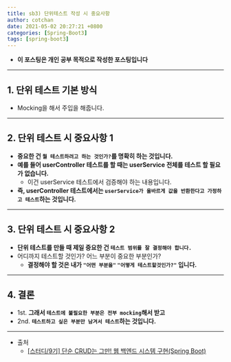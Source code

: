 ```yaml
---
title: sb3) 단위테스트 작성 시 중요사항
author: cotchan 
date: 2021-05-02 20:27:21 +0800 
categories: [Spring-Boot3]
tags: [spring-boot3] 
---
```


+ **이 포스팅은 개인 공부 목적으로 작성한 포스팅입니다**

---

## 1. 단위 테스트 기본 방식

+ Mocking을 해서 주입을 해줍니다.

---

## 2. 단위 테스트 시 중요사항 1

+ **중요한 건 `뭘 테스트하려고 하는 것인가?`를 명확히 하는 것입니다.**
+ **예를 들어 userController 테스트를 할 때는 userService 전체를 테스트 할 필요가 없습니다.**
  + 이건 userService 테스트에서 검증해야 하는 내용입니다.
+ **즉, userController 테스트에서는 `userService가 올바르게 값을 반환한다고 가정하고 테스트`하는 것입니다.**

---

## 3. 단위 테스트 시 중요사항 2

+ **단위 테스트를 만들 때 제일 중요한 건 `테스트 범위를 잘 결정해야 합니다.`**
+ 어디까지 테스트할 것인가? 어느 부분이 중요한 부분인가?
  + **결정해야 할 것은 내가 `"어떤 부분을"` `"어떻게 테스트할것인가?"` 입니다.**

---

## 4. 결론

+ 1st. **그래서 `테스트에 불필요한 부분은 전부 mocking`해서 받고**
+ 2nd. **`테스트하고 싶은 부분만 남겨서 테스트`하는 것입니다.**

---

+ 출처
    + [[스터디/9기] 단순 CRUD는 그만! 웹 백엔드 시스템 구현(Spring Boot)](https://programmers.co.kr/learn/courses/11694) 
